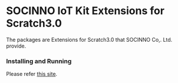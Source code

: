 # SOCINNO IoT Kit Extensions for Scratch3.0

The packages are Extensions for Scratch3.0 that SOCINNO Co,. Ltd. provide.


### Installing and Running

Please refer <a href="http://kit.socinno.com/7_1_s/">this site</a>.

